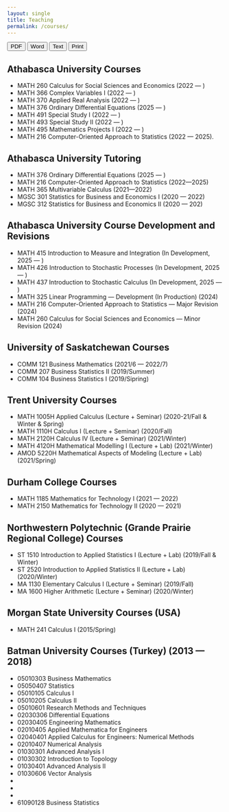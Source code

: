 ```yaml
---
layout: single
title: Teaching
permalink: /courses/
---
```

<!-- Export buttons (no 404; PDF opens print dialog, Word/TXT download locally) -->
<div class="download-bar">
  <button class="btn export" data-kind="pdf">PDF</button>
  <button class="btn export" data-kind="doc">Word</button>
  <button class="btn export" data-kind="txt">Text</button>
  <button class="btn" onclick="window.print()">Print</button>
</div>

## Athabasca University Courses
- MATH 260 Calculus for Social Sciences and Economics (2022 — )
- MATH 366 Complex Variables I (2022 — )
- MATH 370 Applied Real Analysis (2022 — )
- MATH 376 Ordinary Differential Equations (2025 — )
- MATH 491 Special Study I (2022 — )
- MATH 493 Special Study II (2022 — )
- MATH 495 Mathematics Projects I (2022 — )
- MATH 216 Computer-Oriented Approach to Statistics (2022 — 2025).

## Athabasca University Tutoring
- MATH 376 Ordinary Differential Equations (2025 — )
- MATH 216 Computer-Oriented Approach to Statistics (2022—2025)
- MATH 365 Multivariable Calculus (2021—2022)
- MGSC 301 Statistics for Business and Economics I (2020 — 2022)
- MGSC 312 Statistics for Business and Economics II (2020 — 202)

## Athabasca University Course Development and Revisions
- MATH 415 Introduction to Measure and Integration (In Development, 2025 — )
- MATH 426 Introduction to Stochastic Processes (In Development, 2025 — )
- MATH 437 Introduction to Stochastic Calculus (In Development, 2025 — )
- MATH 325 Linear Programming — Development (In Production) (2024)
- MATH 216 Computer-Oriented Approach to Statistics — Major Revision (2024)
- MATH 260 Calculus for Social Sciences and Economics — Minor Revision (2024)

## University of Saskatchewan Courses
- COMM 121 Business Mathematics (2021/6 — 2022/7)
- COMM 207 Business Statistics II (2019/Summer)
- COMM 104 Business Statistics I (2019/Sipring)

## Trent University Courses
- MATH 1005H Applied Calculus (Lecture + Seminar) (2020-21/Fall & Winter & Spring)
- MATH 1110H Calculus I (Lecture + Seminar) (2020/Fall)
- MATH 2120H Calculus IV (Lecture + Seminar) (2021/Winter)
- MATH 4120H Mathematical Modelling I (Lecture + Lab) (2021/Winter)
- AMOD 5220H Mathematical Aspects of Modeling (Lecture + Lab) (2021/Spring)    

## Durham College Courses
- MATH 1185 Mathematics for Technology I (2021 — 2022) 
- MATH 2150 Mathematics for Technology II (2020 — 2021) 

## Northwestern Polytechnic (Grande Prairie Regional College) Courses
- ST 1510 Introduction to Applied Statistics I (Lecture + Lab) (2019/Fall & Winter)
- ST 2520 Introduction to Applied Statistics II (Lecture + Lab) (2020/Winter)
- MA 1130 Elementary Calculus I (Lecture + Seminar) (2019/Fall)
- MA 1600 Higher Arithmetic (Lecture + Seminar) (2020/Winter)

## Morgan State University Courses (USA)
- MATH 241  Calculus I (2015/Spring)

## Batman University Courses (Turkey) (2013 — 2018)
- 05010303	Business Mathematics
- 05050407  Statistics
- 05010105  Calculus I
- 05010205  Calculus II
- 05010601  Research Methods and Techniques
- 02030306  Differential Equations
- 02030405  Engineering Mathematics
- 02010405  Applied Mathematica for Engineers
- 02040401  Applied Calculus for Engineers: Numerical Methods
- 02010407  Numerical Analysis
- 01030301  Advanced Analysis I
- 01030302  Introduction to Topology
- 01030401  Advanced Analysis II
- 01030606  Vector Analysis
-
-
-
- 61090128  Business Statistics          




